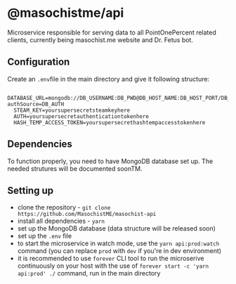 # @masochistme/api

Microservice responsible for serving data to all PointOnePercent related clients, currently being masochist.me website and Dr. Fetus bot.

## Configuration

Create an ``.env``file in the main directory and give it following structure:

```
  DATABASE_URL=mongodb://DB_USERNAME:DB_PWD@DB_HOST_NAME:DB_HOST_PORT/DB_NAME?authSource=DB_AUTH
  STEAM_KEY=yoursupersecretsteamkeyhere
  AUTH=yoursupersecretauthenticationtokenhere
  HASH_TEMP_ACCESS_TOKEN=yoursupersecrethashtempaccesstokenhere
```

## Dependencies

To function properly, you need to have MongoDB database set up. The needed strutures will be documented soonTM.

## Setting up

- clone the repository - ``git clone https://github.com/MasochistME/masochist-api``
- install all dependencies - ``yarn``
- set up the MongoDB database (data structure will be released soon)
- set up the ``.env`` file
- to start the microservice in watch mode, use the ``yarn api:prod:watch`` command (you can replace `prod` with `dev` if you're in dev environment)
- it is recommended to use ``forever`` CLI tool to run the microserive continuously on your host with the use of ``forever start -c 'yarn api:prod' ./`` command, run in the main directory